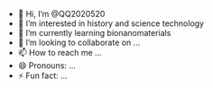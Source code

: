 - 👋 Hi, I’m @QQ2020520
- 👀 I’m interested in history and science technology
- 🌱 I’m currently learning bionanomaterials
- 💞️ I’m looking to collaborate on ...
- 📫 How to reach me ...
- 😄 Pronouns: ...
- ⚡ Fun fact: ...

<!---
QQ2020520/QQ2020520 is a ✨ special ✨ repository because its `README.md` (this file) appears on your GitHub profile.
You can click the Preview link to take a look at your changes.
--->
